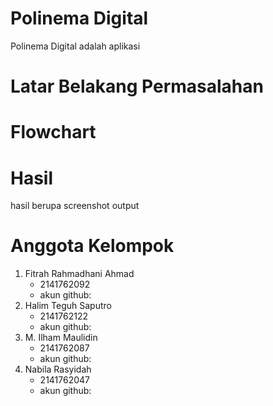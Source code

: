 # Polinema Digital
Polinema Digital adalah aplikasi 

# Latar Belakang Permasalahan

# Flowchart

# Hasil
hasil berupa screenshot output

# Anggota Kelompok
1. Fitrah Rahmadhani Ahmad
   - 2141762092
   - akun github:
2. Halim Teguh Saputro
   - 2141762122
   - akun github:
3. M. Ilham Maulidin
   - 2141762087
   - akun github:
5. Nabila Rasyidah
   - 2141762047
   - akun github:
